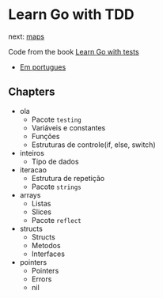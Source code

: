 # Learn Go with TDD

next: [maps](https://quii.gitbook.io/learn-go-with-tests/go-fundamentals/maps)

Code from the book [Learn Go with tests](https://quii.gitbook.io/learn-go-with-tests/)

* [Em portugues](https://larien.gitbook.io/aprenda-go-com-testes/)

## Chapters

* ola
    * Pacote `testing`
    * Variáveis e constantes
    * Funções
    * Estruturas de controle(if, else, switch)
* inteiros
    * Tipo de dados
* iteracao
    * Estrutura de repetição
    * Pacote `strings`
* arrays
    * Listas
    * Slices
    * Pacote `reflect`
* structs
    * Structs
    * Metodos
    * Interfaces
* pointers
    * Pointers
    * Errors
    * nil
